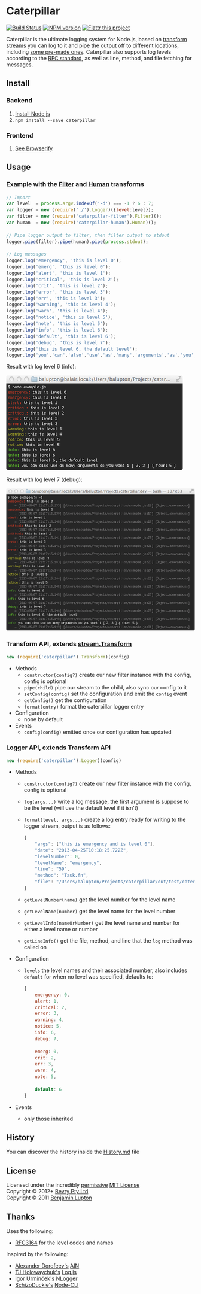 # Caterpillar

[![Build Status](https://secure.travis-ci.org/bevry/caterpillar.png?branch=master)](http://travis-ci.org/bevry/caterpillar)
[![NPM version](https://badge.fury.io/js/caterpillar.png)](https://npmjs.org/package/caterpillar)
[![Flattr this project](https://raw.github.com/balupton/flattr-buttons/master/badge-89x18.gif)](http://flattr.com/thing/344188/balupton-on-Flattr)

Caterpillar is the ultimate logging system for Node.js, based on [transform streams](http://nodejs.org/api/stream.html#stream_class_stream_transform) you can log to it and pipe the output off to different locations, including [some pre-made ones](http://npmjs.org/keyword/caterpillar-transform). Caterpillar also supports log levels according to the [RFC standard](http://www.faqs.org/rfcs/rfc3164.html), as well as line, method, and file fetching for messages.



## Install

### Backend

1. [Install Node.js](http://bevry.me/node/install)
2. `npm install --save caterpillar`

### Frontend

1. [See Browserify](http://browserify.org/)



## Usage

### Example with the [Filter](https://github.com/bevry/caterpillar-filter) and [Human](https://github.com/bevry/caterpillar-filter) transforms

``` javascript
// Import
var level  = process.argv.indexOf('-d') === -1 ? 6 : 7;
var logger = new (require('./').Logger)({level:level});
var filter = new (require('caterpillar-filter').Filter)();
var human  = new (require('caterpillar-human').Human)();

// Pipe logger output to filter, then filter output to stdout
logger.pipe(filter).pipe(human).pipe(process.stdout);

// Log messages
logger.log('emergency', 'this is level 0');
logger.log('emerg', 'this is level 0');
logger.log('alert', 'this is level 1');
logger.log('critical', 'this is level 2');
logger.log('crit', 'this is level 2');
logger.log('error', 'this is level 3');
logger.log('err', 'this is level 3');
logger.log('warning', 'this is level 4');
logger.log('warn', 'this is level 4');
logger.log('notice', 'this is level 5');
logger.log('note', 'this is level 5');
logger.log('info', 'this is level 6');
logger.log('default', 'this is level 6');
logger.log('debug', 'this is level 7');
logger.log('this is level 6, the default level');
logger.log('you','can','also','use','as','many','arguments','as','you','want',1,[2,3],{four:5});
```

Result with log level 6 (info):

<img src="https://github.com/bevry/caterpillar/raw/master/media/caterpillar-normal.png"/>


Result with log level 7 (debug):

<img src="https://github.com/bevry/caterpillar/raw/master/media/caterpillar-debug.png"/>


### Transform API, extends [stream.Transform](http://nodejs.org/api/stream.html#stream_class_stream_transform)

``` javascript
new (require('caterpillar').Transform)(config)
```

- Methods
	- `constructor(config?)` create our new filter instance with the config, config is optional
	- `pipe(child)` pipe our stream to the child, also sync our config to it
	- `setConfig(config)` set the configuration and emit the `config` event
	- `getConfig()` get the configuration
	- `format(entry)` format the caterpillar logger entry
- Configuration
	- none by default
- Events
	- `config(config)` emitted once our configuration has updated


### Logger API, extends Transform API

``` javascript
new (require('caterpillar').Logger)(config)
```

- Methods
	- `constructor(config?)` create our new filter instance with the config, config is optional
	- `log(args...)` write a log message, the first argument is suppose to be the level (will use the default level if it isn't)
	- `format(level, args...)` create a log entry ready for writing to the logger stream, output is as follows:

		``` javascript
		{
			"args": ["this is emergency and is level 0"],
			"date": "2013-04-25T10:18:25.722Z",
			"levelNumber": 0,
			"levelName": "emergency",
			"line": "59",
			"method": "Task.fn",
			"file": "/Users/balupton/Projects/caterpillar/out/test/caterpillar-test.js"
		}
		```

	- `getLevelNumber(name)` get the level number for the level name
	- `getLevelName(number)` get the level name for the level number
	- `getLevelInfo(nameOrNumber)` get the level name and number for either a level name or number
	- `getLineInfo()` get the file, method, and line that the `log` method was called on

- Configuration
	- `levels` the level names and their associated number, also includes `default` for when no level was specified, defaults to:
	
		``` javascript
		{
			emergency: 0,
			alert: 1,
			critical: 2,
			error: 3,
			warning: 4,
			notice: 5,
			info: 6,
			debug: 7,

			emerg: 0,
			crit: 2,
			err: 3,
			warn: 4,
			note: 5,

			default: 6
		}
		```

- Events
	- only those inherited



## History
You can discover the history inside the [History.md](https://github.com/bevry/caterpillar/blob/master/History.md#files) file



## License
Licensed under the incredibly [permissive](http://en.wikipedia.org/wiki/Permissive_free_software_licence) [MIT License](http://creativecommons.org/licenses/MIT/)
<br/>Copyright &copy; 2012+ [Bevry Pty Ltd](http://bevry.me)
<br/>Copyright &copy; 2011 [Benjamin Lupton](http://balupton.com)



## Thanks
Uses the following:

- [RFC3164](http://www.faqs.org/rfcs/rfc3164.html) for the level codes and names

Inspired by the following:

- [Alexander Dorofeev's](https://github.com/akaspin) [AIN](https://github.com/akaspin/ain)
- [TJ Holowaychuk's](https://github.com/visionmedia) [Log.js](https://github.com/visionmedia/log.js)
- [Igor Urminček's](https://github.com/igo) [NLogger](https://github.com/igo/nlogger)
- [SchizoDuckie's](https://github.com/SchizoDuckie) [Node-CLI](https://github.com/SchizoDuckie/Node-CLI/)
